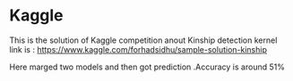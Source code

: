 # Kaggle
This is the solution of Kaggle competition anout Kinship detection
kernel link is : https://www.kaggle.com/forhadsidhu/sample-solution-kinship


Here marged two models and then got prediction .Accuracy is around 51%
